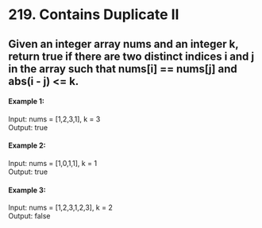 # 219. Contains Duplicate II
## Given an integer array nums and an integer k, return true if there are two distinct indices i and j in the array such that nums[i] == nums[j] and abs(i - j) <= k.


#### Example 1:

Input: nums = [1,2,3,1], k = 3  
Output: true  

#### Example 2:

Input: nums = [1,0,1,1], k = 1  
Output: true

#### Example 3:

Input: nums = [1,2,3,1,2,3], k = 2  
Output: false